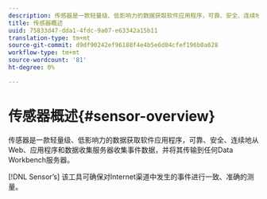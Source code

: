 ```yaml
---
description: 传感器是一款轻量级、低影响力的数据获取软件应用程序，可靠、安全、连续地从Web、应用程序和数据收集服务器收集事件数据，并将其传输到任何Data Workbench服务器。
title: 传感器概述
uuid: 75833d47-dda1-4fdc-9a07-e63342a15b11
translation-type: tm+mt
source-git-commit: d9df90242ef96188f4e4b5e6d04cfef196b0a628
workflow-type: tm+mt
source-wordcount: '81'
ht-degree: 0%

---
```



# 传感器概述{#sensor-overview}

传感器是一款轻量级、低影响力的数据获取软件应用程序，可靠、安全、连续地从Web、应用程序和数据收集服务器收集事件数据，并将其传输到任何Data Workbench服务器。

[!DNL Sensor’s] 该工具可确保对Internet渠道中发生的事件进行一致、准确的测量。

